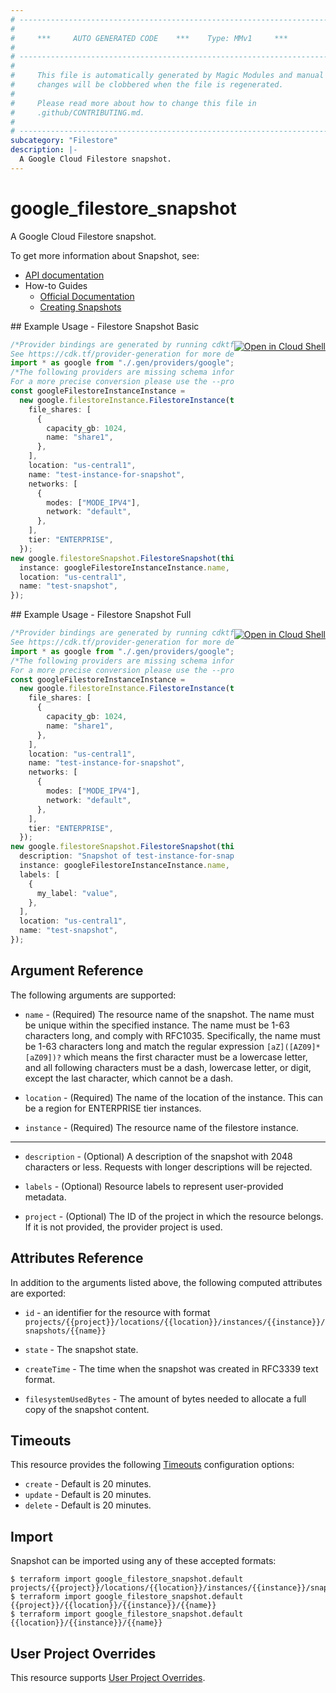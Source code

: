 ```yaml
---
# ----------------------------------------------------------------------------
#
#     ***     AUTO GENERATED CODE    ***    Type: MMv1     ***
#
# ----------------------------------------------------------------------------
#
#     This file is automatically generated by Magic Modules and manual
#     changes will be clobbered when the file is regenerated.
#
#     Please read more about how to change this file in
#     .github/CONTRIBUTING.md.
#
# ----------------------------------------------------------------------------
subcategory: "Filestore"
description: |-
  A Google Cloud Filestore snapshot.
---
```


# google\_filestore\_snapshot

A Google Cloud Filestore snapshot.

To get more information about Snapshot, see:

* [API documentation](https://cloud.google.com/filestore/docs/reference/rest/v1/projects.locations.instances.snapshots)
* How-to Guides
  * [Official Documentation](https://cloud.google.com/filestore/docs/snapshots)
  * [Creating Snapshots](https://cloud.google.com/filestore/docs/create-snapshots)

<div class = "oics-button" style="float: right; margin: 0 0 -15px">
  <a href="https://console.cloud.google.com/cloudshell/open?cloudshell_git_repo=https%3A%2F%2Fgithub.com%2Fterraform-google-modules%2Fdocs-examples.git&cloudshell_working_dir=filestore_snapshot_basic&cloudshell_image=gcr.io%2Fgraphite-cloud-shell-images%2Fterraform%3Alatest&open_in_editor=main.tf&cloudshell_print=.%2Fmotd&cloudshell_tutorial=.%2Ftutorial.md" target="_blank">
    <img alt="Open in Cloud Shell" src="//gstatic.com/cloudssh/images/open-btn.svg" style="max-height: 44px; margin: 32px auto; max-width: 100%;">
  </a>
</div>
## Example Usage - Filestore Snapshot Basic

```typescript
/*Provider bindings are generated by running cdktf get.
See https://cdk.tf/provider-generation for more details.*/
import * as google from "./.gen/providers/google";
/*The following providers are missing schema information and might need manual adjustments to synthesize correctly: google.
For a more precise conversion please use the --provider flag in convert.*/
const googleFilestoreInstanceInstance =
  new google.filestoreInstance.FilestoreInstance(this, "instance", {
    file_shares: [
      {
        capacity_gb: 1024,
        name: "share1",
      },
    ],
    location: "us-central1",
    name: "test-instance-for-snapshot",
    networks: [
      {
        modes: ["MODE_IPV4"],
        network: "default",
      },
    ],
    tier: "ENTERPRISE",
  });
new google.filestoreSnapshot.FilestoreSnapshot(this, "snapshot", {
  instance: googleFilestoreInstanceInstance.name,
  location: "us-central1",
  name: "test-snapshot",
});

```

<div class = "oics-button" style="float: right; margin: 0 0 -15px">
  <a href="https://console.cloud.google.com/cloudshell/open?cloudshell_git_repo=https%3A%2F%2Fgithub.com%2Fterraform-google-modules%2Fdocs-examples.git&cloudshell_working_dir=filestore_snapshot_full&cloudshell_image=gcr.io%2Fgraphite-cloud-shell-images%2Fterraform%3Alatest&open_in_editor=main.tf&cloudshell_print=.%2Fmotd&cloudshell_tutorial=.%2Ftutorial.md" target="_blank">
    <img alt="Open in Cloud Shell" src="//gstatic.com/cloudssh/images/open-btn.svg" style="max-height: 44px; margin: 32px auto; max-width: 100%;">
  </a>
</div>
## Example Usage - Filestore Snapshot Full

```typescript
/*Provider bindings are generated by running cdktf get.
See https://cdk.tf/provider-generation for more details.*/
import * as google from "./.gen/providers/google";
/*The following providers are missing schema information and might need manual adjustments to synthesize correctly: google.
For a more precise conversion please use the --provider flag in convert.*/
const googleFilestoreInstanceInstance =
  new google.filestoreInstance.FilestoreInstance(this, "instance", {
    file_shares: [
      {
        capacity_gb: 1024,
        name: "share1",
      },
    ],
    location: "us-central1",
    name: "test-instance-for-snapshot",
    networks: [
      {
        modes: ["MODE_IPV4"],
        network: "default",
      },
    ],
    tier: "ENTERPRISE",
  });
new google.filestoreSnapshot.FilestoreSnapshot(this, "snapshot", {
  description: "Snapshot of test-instance-for-snapshot",
  instance: googleFilestoreInstanceInstance.name,
  labels: [
    {
      my_label: "value",
    },
  ],
  location: "us-central1",
  name: "test-snapshot",
});

```

## Argument Reference

The following arguments are supported:

*   `name` -
    (Required)
    The resource name of the snapshot. The name must be unique within the specified instance.
    The name must be 1-63 characters long, and comply with
    RFC1035. Specifically, the name must be 1-63 characters long and match
    the regular expression `[aZ]([AZ09]*[aZ09])?` which means the
    first character must be a lowercase letter, and all following
    characters must be a dash, lowercase letter, or digit, except the last
    character, which cannot be a dash.

*   `location` -
    (Required)
    The name of the location of the instance. This can be a region for ENTERPRISE tier instances.

*   `instance` -
    (Required)
    The resource name of the filestore instance.

***

*   `description` -
    (Optional)
    A description of the snapshot with 2048 characters or less. Requests with longer descriptions will be rejected.

*   `labels` -
    (Optional)
    Resource labels to represent user-provided metadata.

*   `project` - (Optional) The ID of the project in which the resource belongs.
    If it is not provided, the provider project is used.

## Attributes Reference

In addition to the arguments listed above, the following computed attributes are exported:

*   `id` - an identifier for the resource with format `projects/{{project}}/locations/{{location}}/instances/{{instance}}/snapshots/{{name}}`

*   `state` -
    The snapshot state.

*   `createTime` -
    The time when the snapshot was created in RFC3339 text format.

*   `filesystemUsedBytes` -
    The amount of bytes needed to allocate a full copy of the snapshot content.

## Timeouts

This resource provides the following
[Timeouts](https://developer.hashicorp.com/terraform/plugin/sdkv2/resources/retries-and-customizable-timeouts) configuration options:

* `create` - Default is 20 minutes.
* `update` - Default is 20 minutes.
* `delete` - Default is 20 minutes.

## Import

Snapshot can be imported using any of these accepted formats:

```console
$ terraform import google_filestore_snapshot.default projects/{{project}}/locations/{{location}}/instances/{{instance}}/snapshots/{{name}}
$ terraform import google_filestore_snapshot.default {{project}}/{{location}}/{{instance}}/{{name}}
$ terraform import google_filestore_snapshot.default {{location}}/{{instance}}/{{name}}
```

## User Project Overrides

This resource supports [User Project Overrides](https://registry.terraform.io/providers/hashicorp/google/latest/docs/guides/provider_reference#user_project_override).
